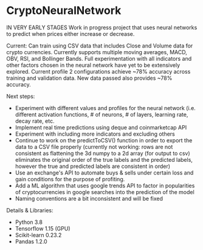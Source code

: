 # CryptoNeuralNetwork
IN VERY EARLY STAGES
Work in progress project that uses neural networks to predict when prices either increase or decrease.


Current: Can train using CSV data that includes Close and Volume data for crypto currencies. Currently supports multiple moving averages, MACD, OBV, RSI, and Bollinger Bands.
Full experimentation with all indicators and other factors chosen in the neural network have yet to be extensively explored. Current profile 2 configurations achieve ~78% accuracy across training and validation data. New data passed also provides ~78% accuracy.

Next steps:
- Experiment with different values and profiles for the neural network (i.e. different activation functions, # of neurons, # of layers, learning rate, decay rate, etc.
- Implement real time predictions using deque and coinmarketcap API
- Experiment with including more indicators and excluding others
- Continue to work on the predictToCSV() function in order to export the data to a CSV file properly (currently not working: rows are not consistent as flattening the 3d numpy to a 2d array (for output to csv) eliminates the original order of the true labels and the predicted labels, however the true and predicted labels are consistent in order)
- Use an exchange's API to automate buys & sells under certain loss and gain conditions for the purpose of profiting.
- Add a ML algorithm that uses google trends API to factor in popularities of cryptocurrencies in google searches into the prediction of the model
- Naming conventions are a bit inconsistent and will be fixed

Details & Libraries:
- Python 3.8
- Tensorflow 1.15 (GPU)
- Scikit-learn 0.23.2
- Pandas 1.2.0
